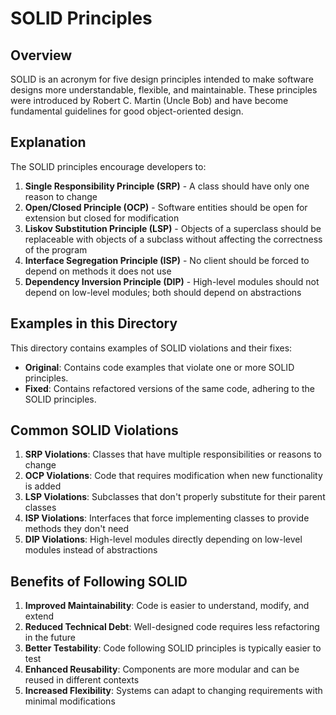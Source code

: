 # SOLID Principles

## Overview
SOLID is an acronym for five design principles intended to make software designs more understandable, flexible, and maintainable. These principles were introduced by Robert C. Martin (Uncle Bob) and have become fundamental guidelines for good object-oriented design.

## Explanation
The SOLID principles encourage developers to:

1. **Single Responsibility Principle (SRP)** - A class should have only one reason to change
2. **Open/Closed Principle (OCP)** - Software entities should be open for extension but closed for modification
3. **Liskov Substitution Principle (LSP)** - Objects of a superclass should be replaceable with objects of a subclass without affecting the correctness of the program
4. **Interface Segregation Principle (ISP)** - No client should be forced to depend on methods it does not use
5. **Dependency Inversion Principle (DIP)** - High-level modules should not depend on low-level modules; both should depend on abstractions

## Examples in this Directory

This directory contains examples of SOLID violations and their fixes:

- **Original**: Contains code examples that violate one or more SOLID principles.
- **Fixed**: Contains refactored versions of the same code, adhering to the SOLID principles.

## Common SOLID Violations

1. **SRP Violations**: Classes that have multiple responsibilities or reasons to change
2. **OCP Violations**: Code that requires modification when new functionality is added
3. **LSP Violations**: Subclasses that don't properly substitute for their parent classes
4. **ISP Violations**: Interfaces that force implementing classes to provide methods they don't need
5. **DIP Violations**: High-level modules directly depending on low-level modules instead of abstractions

## Benefits of Following SOLID

1. **Improved Maintainability**: Code is easier to understand, modify, and extend
2. **Reduced Technical Debt**: Well-designed code requires less refactoring in the future
3. **Better Testability**: Code following SOLID principles is typically easier to test
4. **Enhanced Reusability**: Components are more modular and can be reused in different contexts
5. **Increased Flexibility**: Systems can adapt to changing requirements with minimal modifications

